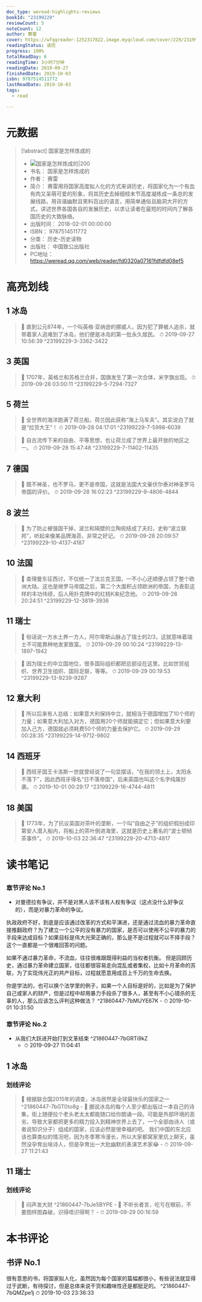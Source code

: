 ```yaml
---
doc_type: weread-highlights-reviews
bookId: "23199229"
reviewCount: 5
noteCount: 12
author: 赛雷
cover: https://wfqqreader-1252317822.image.myqcloud.com/cover/229/23199229/t7_23199229.jpg
readingStatus: 读完
progress: 100%
totalReadDay: 6
readingTime: 3小时7分钟
readingDate: 2019-09-27
finishedDate: 2019-10-03
isbn: 9787514511772
lastReadDate: 2019-10-03
tags:
  - read

---
```

# 元数据
> [!abstract] 国家是怎样炼成的
> - ![ 国家是怎样炼成的|200](https://wfqqreader-1252317822.image.myqcloud.com/cover/229/23199229/t7_23199229.jpg)
> - 书名： 国家是怎样炼成的
> - 作者： 赛雷
> - 简介： 赛雷用将国家高度拟人化的方式来讲历史，将国家化为一个有血有肉又呆萌可爱的形象，将其历史去掉细枝末节高度凝练成一条总的发展线路，用诙谐幽默且笑料百出的语言，用简单通俗且脑洞大开的方式，讲述世界各国各自的发展历史，以求让读者在最短的时间内了解各国历史的大致脉络。
> - 出版时间： 2018-02-01 00:00:00
> - ISBN： 9787514511772
> - 分类： 历史-历史读物
> - 出版社： 中国致公出版社
> - PC地址：https://weread.qq.com/web/reader/fd0320a07161fdfdfd08ef5

# 高亮划线

## 1 冰岛

> 📌 直到公元874年，一个叫英格·亚纳逊的挪威人，因为犯了罪被人追杀，就带着家人逃难到了冰岛，他们便是冰岛的第一批永久居民。 
> ⏱ 2019-09-27 10:56:39 ^23199229-3-3362-3422

## 3 英国

> 📌 1707年，英格兰和苏格兰合并，国旗发生了第一次合体，米字旗出现。 
> ⏱ 2019-09-28 03:00:11 ^23199229-5-7294-7327

## 5 荷兰

> 📌 全世界的海洋跑满了荷兰船，荷兰因此获称“海上马车夫”。其实说白了就是“拉货大王”！ 
> ⏱ 2019-09-28 04:17:01 ^23199229-7-5998-6039

> 📌 自古流传下来的自由、平等思想，也让荷兰成了世界上最开放的地区之一。 
> ⏱ 2019-09-28 15:47:48 ^23199229-7-11402-11435

## 7 德国

> 📌 既不神圣，也不罗马，更不是帝国，这就是法国大文豪伏尔泰对神圣罗马帝国的评价。 
> ⏱ 2019-09-28 16:02:23 ^23199229-9-4806-4844

## 8 波兰

> 📌 为了防止被强国干掉，波兰和隔壁的立陶宛结成了夫妇，史称“波立联邦”，听起来像某品牌海苔，非常之好记。 
> ⏱ 2019-09-28 20:09:57 ^23199229-10-4137-4187

## 10 法国

> 📌 查理曼东征西讨，不仅统一了法兰克王国，一不小心还顺便占领了整个欧洲大陆。这也是继罗马帝国之后，第二个大面积占领欧洲的帝国，为表彰这样的丰功伟绩，后人用扑克牌中的红桃K来纪念他。 
> ⏱ 2019-09-28 20:24:51 ^23199229-12-3819-3936

## 11 瑞士

> 📌 俗话说一方水土养一方人，阿尔卑斯山脉占了瑞士的2/3，这就意味着瑞士不可能靠种地发家致富。 
> ⏱ 2019-09-29 00:10:24 ^23199229-13-1897-1942

> 📌 因为瑞士的中立国地位，很多国际组织都把总部设在这里。比如世贸组织、世界卫生组织、国际足联，等等。 
> ⏱ 2019-09-29 00:19:53 ^23199229-13-9239-9287

## 12 意大利

> 📌 所以后来有人总结：如果意大利保持中立，就相当于德国增加了10个师的力量；如果意大利加入对方，德国用20个师就能搞定它；但如果意大利要加入己方，德国就必须耗费50个师的力量去保护它。 
> ⏱ 2019-09-29 00:28:35 ^23199229-14-9712-9802

## 14 西班牙

> 📌 西班牙国王卡洛斯一世就曾经说了一句显摆话，“在我的领土上，太阳永不落下”，因此西班牙得名“日不落帝国”，后来英国也叫这个名字纯属抄袭。 
> ⏱ 2019-10-01 00:29:17 ^23199229-16-4744-4811

## 18 美国

> 📌 1773年，为了抗议英国对茶叶的垄断，一个叫“自由之子”的组织假扮成印第安人潜入船内，将船上的茶叶倒进海里，这就是历史上著名的“波士顿倾茶事件”。 
> ⏱ 2019-10-03 22:36:47 ^23199229-20-4713-4817

# 读书笔记

## 

### 章节评论 No.1
- 对曼德拉有争议，并不是对黑人该不该有人权有争议（这点没什么好争议的），而是对暴力革命的争议。

执政政府不好，到底是应该通过改革的方式和平演进，还是通过流血的暴力革命直接推翻政府？为了建立一个公平的没有暴力的国家，是否可以使用不公平的暴力的手段来达成目标？如果目标是伟大光荣正确的，那么是不是过程就可以不择手段？这个一直都是一个很难回答的问题。

如果不通过暴力革命，不流血，往往很难跟既得利益的当权者抗衡。
但是回顾历史，通过暴力革命建立国家，往往都很容易走向混乱或者集权，比如十月革命的苏联，为了实现伟光正的共产目标，过程就愿意用成百上千万的生命去换。

你是学法的，也可以换个法学里的例子，如果一个人目标是好的，比如是为了保护自己或家人的财产，但是过程中却用暴力手段杀了很多人，甚至有不小心错杀的无辜的人，那么应该怎么评判这种做法？ ^21860447-7bMUYE67K
    - ⏱ 2019-10-01 10:31:50 
### 章节评论 No.2
- 从我们大跃进开始打到文革结束 ^21860447-7bGRTi9kZ
    - ⏱ 2019-09-27 11:04:41    
## 1 冰岛

### 划线评论
> 📌 根据联合国2015年的调查，冰岛居然是全球最快乐的国家之一  ^21860447-7bGT0to8g
    - 💭 据说冰岛的每个人至少都出版过一本自己的诗集，街上随便拉个老头老太太都能随口给你朗诵一段。可能是外部环境的恶劣，导致大家都把更多的精力投入到精神世界上去了，一个全部由诗人（或者说知识分子）组成的国家，应该必然是很幸福的吧。
我们中国的东北应该也算类似的情况吧，因为冬季寒冷漫长，所以大家都窝家里炕上聊天，虽然没孕育出啥诗人，但是孕育出一大批幽默的表演艺术家😂
    - ⏱ 2019-09-27 11:21:43
   
## 11 瑞士

### 划线评论
> 📌 闷声发大财  ^21860447-7bJe5BYPE
    - 💭 不听长者言，吃亏在眼前，不要图样图森破，识得唔识得啊？
    - ⏱ 2019-09-29 00:16:59
   
# 本书评论

## 书评 No.1 
很有意思的书，将国家拟人化，虽然因为每个国家的篇幅都很小，有些说法就显得过于武断，有待探讨，但是总体来说干货和趣味性还是都挺足的。 ^21860447-7bQMZpe1j
⏱ 2019-10-03 23:36:33

